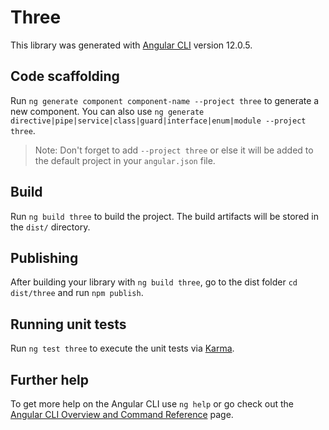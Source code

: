 # Three

This library was generated with [Angular CLI](https://github.com/angular/angular-cli) version 12.0.5.

## Code scaffolding

Run `ng generate component component-name --project three` to generate a new component. You can also use `ng generate directive|pipe|service|class|guard|interface|enum|module --project three`.
> Note: Don't forget to add `--project three` or else it will be added to the default project in your `angular.json` file. 

## Build

Run `ng build three` to build the project. The build artifacts will be stored in the `dist/` directory.

## Publishing

After building your library with `ng build three`, go to the dist folder `cd dist/three` and run `npm publish`.

## Running unit tests

Run `ng test three` to execute the unit tests via [Karma](https://karma-runner.github.io).

## Further help

To get more help on the Angular CLI use `ng help` or go check out the [Angular CLI Overview and Command Reference](https://angular.io/cli) page.

